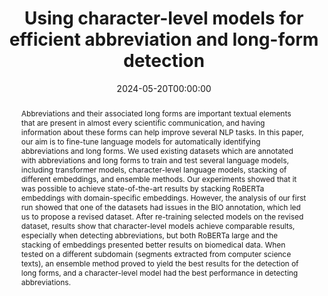 ---
title: "Using character-level models for efficient abbreviation and long-form detection"
date: 2024-05-20T00:00:00
authors: ["Leonardo Zilio", "Shenbin Qian", "Diptesh Kanojia", "Constantin Orăsan"]
publication_types: ["1"]
abstract: "Abbreviations and their associated long forms are important textual elements that are present in almost every scientific communication, and having information about these forms can help improve several NLP tasks. In this paper, our aim is to fine-tune language models for automatically identifying abbreviations and long forms. We used existing datasets which are annotated with abbreviations and long forms to train and test several language models, including transformer models, character-level language models, stacking of different embeddings, and ensemble methods. Our experiments showed that it was possible to achieve state-of-the-art results by stacking RoBERTa embeddings with domain-specific embeddings. However, the analysis of our first run showed that one of the datasets had issues in the BIO annotation, which led us to propose a revised dataset. After re-training selected models on the revised dataset, results show that character-level models achieve comparable results, especially when detecting abbreviations, but both RoBERTa large and the stacking of embeddings presented better results on biomedical data. When tested on a different subdomain (segments extracted from computer science texts), an ensemble method proved to yield the best results for the detection of long forms, and a character-level model had the best performance in detecting abbreviations."
featured: false
publication: "*Proceedings of the 2024 Joint International Conference on Computational Linguistics, Language Resources and Evaluation (LREC-COLING 2024)*"
url_pdf: "https://aclanthology.org/2024.lrec-main.270.pdf"
url_code: "https://github.com/surrey-nlp/PLODv2-CLM4AbbrDetection"
url_dataset: "https://huggingface.co/collections/surrey-nlp/plod-v2"
tags: ["abbreviation detection", "character-level models", "NLP", "biomedical text"]
---